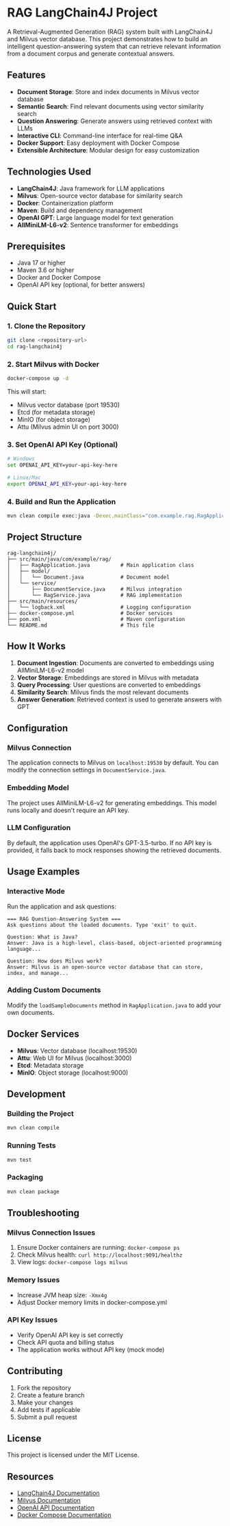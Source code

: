# RAG LangChain4J Project

A Retrieval-Augmented Generation (RAG) system built with LangChain4J and Milvus vector database. This project demonstrates how to build an intelligent question-answering system that can retrieve relevant information from a document corpus and generate contextual answers.

## Features

- **Document Storage**: Store and index documents in Milvus vector database
- **Semantic Search**: Find relevant documents using vector similarity search
- **Question Answering**: Generate answers using retrieved context with LLMs
- **Interactive CLI**: Command-line interface for real-time Q&A
- **Docker Support**: Easy deployment with Docker Compose
- **Extensible Architecture**: Modular design for easy customization

## Technologies Used

- **LangChain4J**: Java framework for LLM applications
- **Milvus**: Open-source vector database for similarity search
- **Docker**: Containerization platform
- **Maven**: Build and dependency management
- **OpenAI GPT**: Large language model for text generation
- **AllMiniLM-L6-v2**: Sentence transformer for embeddings

## Prerequisites

- Java 17 or higher
- Maven 3.6 or higher
- Docker and Docker Compose
- OpenAI API key (optional, for better answers)

## Quick Start

### 1. Clone the Repository

```bash
git clone <repository-url>
cd rag-langchain4j
```

### 2. Start Milvus with Docker

```bash
docker-compose up -d
```

This will start:
- Milvus vector database (port 19530)
- Etcd (for metadata storage)
- MinIO (for object storage)
- Attu (Milvus admin UI on port 3000)

### 3. Set OpenAI API Key (Optional)

```bash
# Windows
set OPENAI_API_KEY=your-api-key-here

# Linux/Mac
export OPENAI_API_KEY=your-api-key-here
```

### 4. Build and Run the Application

```bash
mvn clean compile exec:java -Dexec.mainClass="com.example.rag.RagApplication"
```

## Project Structure

```
rag-langchain4j/
├── src/main/java/com/example/rag/
│   ├── RagApplication.java          # Main application class
│   ├── model/
│   │   └── Document.java            # Document model
│   └── service/
│       ├── DocumentService.java     # Milvus integration
│       └── RagService.java          # RAG implementation
├── src/main/resources/
│   └── logback.xml                  # Logging configuration
├── docker-compose.yml               # Docker services
├── pom.xml                          # Maven configuration
└── README.md                        # This file
```

## How It Works

1. **Document Ingestion**: Documents are converted to embeddings using AllMiniLM-L6-v2 model
2. **Vector Storage**: Embeddings are stored in Milvus with metadata
3. **Query Processing**: User questions are converted to embeddings
4. **Similarity Search**: Milvus finds the most relevant documents
5. **Answer Generation**: Retrieved context is used to generate answers with GPT

## Configuration

### Milvus Connection

The application connects to Milvus on `localhost:19530` by default. You can modify the connection settings in `DocumentService.java`.

### Embedding Model

The project uses AllMiniLM-L6-v2 for generating embeddings. This model runs locally and doesn't require an API key.

### LLM Configuration

By default, the application uses OpenAI's GPT-3.5-turbo. If no API key is provided, it falls back to mock responses showing the retrieved documents.

## Usage Examples

### Interactive Mode

Run the application and ask questions:

```
=== RAG Question-Answering System ===
Ask questions about the loaded documents. Type 'exit' to quit.

Question: What is Java?
Answer: Java is a high-level, class-based, object-oriented programming language...

Question: How does Milvus work?
Answer: Milvus is an open-source vector database that can store, index, and manage...
```

### Adding Custom Documents

Modify the `loadSampleDocuments` method in `RagApplication.java` to add your own documents.

## Docker Services

- **Milvus**: Vector database (localhost:19530)
- **Attu**: Web UI for Milvus (localhost:3000)
- **Etcd**: Metadata storage
- **MinIO**: Object storage (localhost:9000)

## Development

### Building the Project

```bash
mvn clean compile
```

### Running Tests

```bash
mvn test
```

### Packaging

```bash
mvn clean package
```

## Troubleshooting

### Milvus Connection Issues

1. Ensure Docker containers are running: `docker-compose ps`
2. Check Milvus health: `curl http://localhost:9091/healthz`
3. View logs: `docker-compose logs milvus`

### Memory Issues

- Increase JVM heap size: `-Xmx4g`
- Adjust Docker memory limits in docker-compose.yml

### API Key Issues

- Verify OpenAI API key is set correctly
- Check API quota and billing status
- The application works without API key (mock mode)

## Contributing

1. Fork the repository
2. Create a feature branch
3. Make your changes
4. Add tests if applicable
5. Submit a pull request

## License

This project is licensed under the MIT License.

## Resources

- [LangChain4J Documentation](https://docs.langchain4j.dev/)
- [Milvus Documentation](https://milvus.io/docs)
- [OpenAI API Documentation](https://platform.openai.com/docs)
- [Docker Compose Documentation](https://docs.docker.com/compose/)
